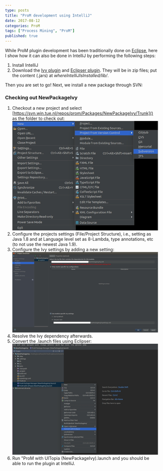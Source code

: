 ```yaml
---
type: posts
title: "ProM development using IntelliJ"
date: 2017-08-12
categories: ProM
tags: ["Process Mining", "ProM"]
published: true
---
```


While ProM plugin development has been traditionally done on [Eclipse](http://www.win.tue.nl/~hverbeek/blog/2017/06/19/developing-and-running-prom-plug-ins-on-your-local-computer/), here I show how it can also be done in IntelliJ by performing the following steps:
1. Install IntelliJ 
2. Download the [Ivy plugin](https://plugins.jetbrains.com/plugin/3612-ivyidea) and [Eclipser plugin](https://plugins.jetbrains.com/plugin/7153-eclipser). They will be in zip files; put the content (.jars) at *whereIntelliJIsInstalled/lib/*.

Then you are set to go! Next, we install a new package through SVN:

### Checking out NewPackageIvy

1. Checkout a new project and select [https://svn.win.tue.nl/repos/prom/Packages/NewPackageIvy/Trunk]() as the folder to check out: ![Checking out a new package](/assets/images/2017/promByIntelliJ/checkout.jpg)
2. Configure the projects settings (File/Project Structure), i.e., setting as Java 1.8 and at Language level set as 8-Lambda, type annotations, etc (to not use the newest Java 1.9). 
3. Configure the Ivy settings by adding a new setting: ![Configuring Ivy settings](/assets/images/2017/promByIntelliJ/ivyConfig.jpg)
4. Resolve the Ivy dependency afterwards.
5. Convert the .launch files using Eclipser: ![Converting launch files using Eclipser](/assets/images/2017/promByIntelliJ/convertLaunch.jpg) 
6. Run "ProM with UITopia (NewPackageIvy).launch and you should be able to run the plugin at IntelliJ.


